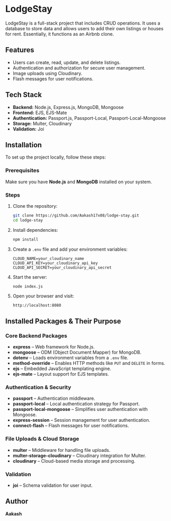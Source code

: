 # LodgeStay

LodgeStay is a full-stack project that includes CRUD operations. It uses a database to store data and allows users to add their own listings or houses for rent. Essentially, it functions as an Airbnb clone.

## Features

- Users can create, read, update, and delete listings.
- Authentication and authorization for secure user management.
- Image uploads using Cloudinary.
- Flash messages for user notifications.

## Tech Stack

- **Backend:** Node.js, Express.js, MongoDB, Mongoose
- **Frontend:** EJS, EJS-Mate
- **Authentication:** Passport.js, Passport-Local, Passport-Local-Mongoose
- **Storage:** Multer, Cloudinary
- **Validation:** Joi

## Installation

To set up the project locally, follow these steps:

### Prerequisites

Make sure you have **Node.js** and **MongoDB** installed on your system.

### Steps

1. Clone the repository:
   ```sh
   git clone https://github.com/Aakash17x08/lodge-stay.git
   cd lodge-stay
   ```
2. Install dependencies:
   ```sh
   npm install
   ```
3. Create a `.env` file and add your environment variables:
   ```env
   CLOUD_NAME=your_cloudinary_name
   CLOUD_API_KEY=your_cloudinary_api_key
   CLOUD_API_SECRET=your_cloudinary_api_secret
   ```
4. Start the server:
   ```sh
   node index.js
   ```
5. Open your browser and visit:
   ```
   http://localhost:8080
   ```

## Installed Packages & Their Purpose

### **Core Backend Packages**

- **express** – Web framework for Node.js.
- **mongoose** – ODM (Object Document Mapper) for MongoDB.
- **dotenv** – Loads environment variables from a `.env` file.
- **method-override** – Enables HTTP methods like `PUT` and `DELETE` in forms.
- **ejs** – Embedded JavaScript templating engine.
- **ejs-mate** – Layout support for EJS templates.

### **Authentication & Security**

- **passport** – Authentication middleware.
- **passport-local** – Local authentication strategy for Passport.
- **passport-local-mongoose** – Simplifies user authentication with Mongoose.
- **express-session** – Session management for user authentication.
- **connect-flash** – Flash messages for user notifications.

### **File Uploads & Cloud Storage**

- **multer** – Middleware for handling file uploads.
- **multer-storage-cloudinary** – Cloudinary integration for Multer.
- **cloudinary** – Cloud-based media storage and processing.

### **Validation**

- **joi** – Schema validation for user input.

##

## Author

**Aakash**
